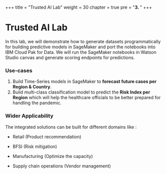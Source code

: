 +++
title = "Trusted AI Lab"
weight = 30
chapter = true
pre = "<b>3. </b>"
+++

# Trusted AI Lab


In this lab, we will demonstrate how to generate datasets programmatically for building predictive models in SageMaker and port the notebooks into IBM Cloud Pak for Data. We will run the SageMaker notebooks in Watson Studio canvas and generate scoring endpoints for predictions.

### Use-cases

1) Build Time-Series models in SageMaker to **forecast future cases per Region & Country**.
2) Build multi-class classification model to predict the **Risk Index per Region** which will help the healthcare officials to be better prepared for handling the pandemic.

### Wider Applicability

The integrated solutions can be built for different domains like :

* Retail (Product recommendation)

* BFSI (Risk mitigation)

* Manufacturing (Optimize the capacity)

* Supply chain operations (Vendor management)
